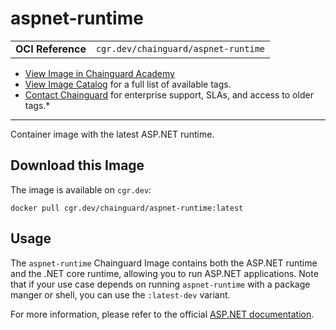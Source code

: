 <!--monopod:start-->
# aspnet-runtime
| | |
| - | - |
| **OCI Reference** | `cgr.dev/chainguard/aspnet-runtime` |


* [View Image in Chainguard Academy](https://edu.chainguard.dev/chainguard/chainguard-images/reference/aspnet-runtime/overview/)
* [View Image Catalog](https://console.enforce.dev/images/catalog) for a full list of available tags.
* [Contact Chainguard](https://www.chainguard.dev/chainguard-images) for enterprise support, SLAs, and access to older tags.*

---
<!--monopod:end-->

<!--overview:start-->
Container image with the latest ASP.NET runtime.
<!--overview:end-->

<!--getting:start-->
## Download this Image
The image is available on `cgr.dev`:

```
docker pull cgr.dev/chainguard/aspnet-runtime:latest
```
<!--getting:end-->

<!--body:start-->
## Usage

The `aspnet-runtime` Chainguard Image contains both the ASP.NET runtime and the .NET core runtime, allowing you to run ASP.NET applications. Note that if your use case depends on running `aspnet-runtime` with a package manger or shell, you can use the `:latest-dev` variant.

For more information, please refer to the official [ASP.NET documentation](https://learn.microsoft.com/en-us/aspnet/core/?view=aspnetcore-8.0).
<!--body:end-->
